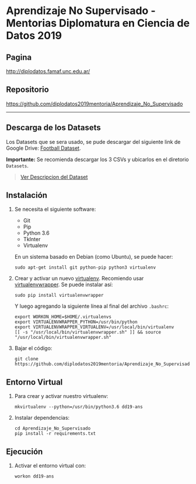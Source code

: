 Aprendizaje No Supervisado - Mentorias Diplomatura en Ciencia de Datos 2019
===========================================================================

Pagina
------

http://diplodatos.famaf.unc.edu.ar/


Repositorio
-----------

https://github.com/diplodatos2019mentoria/Aprendizaje_No_Supervisado

-------------------------------------------------------------------------------

Descarga de los Datasets
------------------------

Los Datasets que se sera usado, se pude descargar del siguiente link de Google Drive: 
[Football Dataset](https://drive.google.com/drive/folders/1kpqLVQ4FKzzlEFiku45U42tQameso8Dt?usp=sharing).

**Importante:** Se recomienda descargar los 3 CSVs y ubicarlos en el diretorio `Datasets`.

> [Ver Descripcion del Dataset](./Dataset_Description.md)


Instalación
-----------

1.  Se necesita el siguiente software:

    -   Git
    -   Pip
    -   Python 3.6
    -   TkInter
    -   Virtualenv

    En un sistema basado en Debian (como Ubuntu), se puede hacer:

        sudo apt-get install git python-pip python3 virtualenv

2.  Crear y activar un nuevo [virtualenv]. Recomiendo usar [virtualenvwrapper]. Se puede instalar así:

        sudo pip install virtualenvwrapper

    Y luego agregando la siguiente línea al final del archivo `.bashrc`:

        export WORKON_HOME=$HOME/.virtualenvs
        export VIRTUALENVWRAPPER_PYTHON=/usr/bin/python
        export VIRTUALENVWRAPPER_VIRTUALENV=/usr/local/bin/virtualenv
        [[ -s "/usr/local/bin/virtualenvwrapper.sh" ]] && source "/usr/local/bin/virtualenvwrapper.sh"

3.  Bajar el código:

        git clone https://github.com/diplodatos2019mentoria/Aprendizaje_No_Supervisado.git


Entorno Virtual
---------------

1.  Para crear y activar nuestro virtualenv:

        mkvirtualenv --python=/usr/bin/python3.6 dd19-ans

4.  Instalar dependencias:

        cd Aprendizaje_No_Supervisado
        pip install -r requirements.txt


Ejecución
---------

1.  Activar el entorno virtual con:

        workon dd19-ans



<!---------------------- Links ---------------------->
[virtualenv]: http://virtualenv.readthedocs.org/en/latest/virtualenv.html
[virtualenvwrapper]: http://virtualenvwrapper.readthedocs.org/en/latest/install.html#basic-installation
